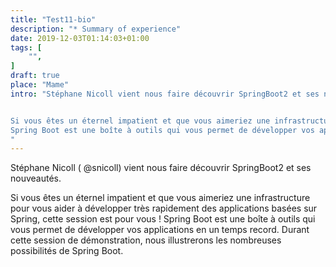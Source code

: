 ```yaml
---
title: "Test11-bio"
description: "* Summary of experience"
date: 2019-12-03T01:14:03+01:00
tags: [
    "",
]
draft: true
place: "Mame"
intro: "Stéphane Nicoll vient nous faire découvrir SpringBoot2 et ses nouveautés.


Si vous êtes un éternel impatient et que vous aimeriez une infrastructure pour vous aider à développer très rapidement des applications basées sur Spring, cette session est pour vous !
Spring Boot est une boîte à outils qui vous permet de développer vos applications en un temps record. Durant cette session de démonstration, nous illustrerons les nombreuses possibilités de Spring Boot.
"
---
```


Stéphane Nicoll ( @snicoll) vient nous faire découvrir SpringBoot2 et ses nouveautés.

Si vous êtes un éternel impatient et que vous aimeriez une infrastructure pour vous aider à développer très rapidement des applications basées sur Spring, cette session est pour vous !
Spring Boot est une boîte à outils qui vous permet de développer vos applications en un temps record. Durant cette session de démonstration, nous illustrerons les nombreuses possibilités de Spring Boot.
